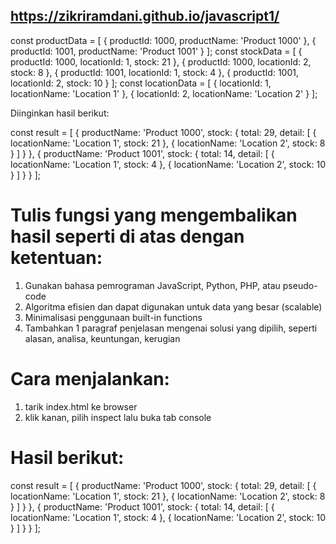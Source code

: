 ## https://zikriramdani.github.io/javascript1/

const productData = [
    {
        productId: 1000,
        productName: 'Product 1000'
    },
    {
        productId: 1001,
        productName: 'Product 1001'
    }
];
const stockData = [
    {
        productId: 1000,
        locationId: 1,
        stock: 21
    },
    {
        productId: 1000,
        locationId: 2,
        stock: 8
    },
    {
        productId: 1001,
        locationId: 1,
        stock: 4
    },
    {
        productId: 1001,
        locationId: 2,
        stock: 10
    }
];
const locationData = [
    {
        locationId: 1,
        locationName: 'Location 1'
    },
    {
        locationId: 2,
        locationName: 'Location 2'
    }
];

Diinginkan hasil berikut:

const result = [
    {
        productName: 'Product 1000',
        stock: {
            total: 29,
            detail: [
                {
                    locationName: 'Location 1',
                    stock: 21
                },
                {
                    locationName: 'Location 2',
                    stock: 8
                }
            ]
        }
    },
    {
        productName: 'Product 1001',
        stock: {
            total: 14,
            detail: [
                {
                    locationName: 'Location 1',
                    stock: 4
                },
                {
                    locationName: 'Location 2',
                    stock: 10
                }
            ]
        }
    }
];

# Tulis fungsi yang mengembalikan hasil seperti di atas dengan ketentuan:
1. Gunakan bahasa pemrograman JavaScript, Python, PHP, atau pseudo-code
2. Algoritma efisien dan dapat digunakan untuk data yang besar (scalable)
3. Minimalisasi penggunaan built-in functions
4. Tambahkan 1 paragraf penjelasan mengenai solusi yang dipilih, seperti alasan, analisa, keuntungan, kerugian

# Cara menjalankan:
1. tarik index.html ke browser
2. klik kanan, pilih inspect lalu buka tab console

# Hasil berikut:

const result = [
    {
        productName: 'Product 1000',
        stock: {
            total: 29,
            detail: [
                {
                    locationName: 'Location 1',
                    stock: 21
                },
                {
                    locationName: 'Location 2',
                    stock: 8
                }
            ]
        }
    },
    {
        productName: 'Product 1001',
        stock: {
            total: 14,
            detail: [
                {
                    locationName: 'Location 1',
                    stock: 4
                },
                {
                    locationName: 'Location 2',
                    stock: 10
                }
            ]
        }
    }
];